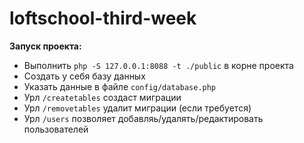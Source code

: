 # loftschool-third-week

**Запуск проекта:**

* Выполнить `php -S 127.0.0.1:8088 -t ./public` в корне проекта
* Создать у себя базу данных
* Указать данные в файле `config/database.php`
* Урл `/createtables` создаст миграции
* Урл `/removetables` удалит миграции (если требуется)
* Урл `/users` позволяет добавляь/удалять/редактировать пользователей
